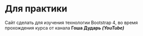 # Для практики

Сайт сделать для изучения технологии Bootstrap 4, во время прохождения курса от канала **Гоша Дударь** ***(YouTube)***

